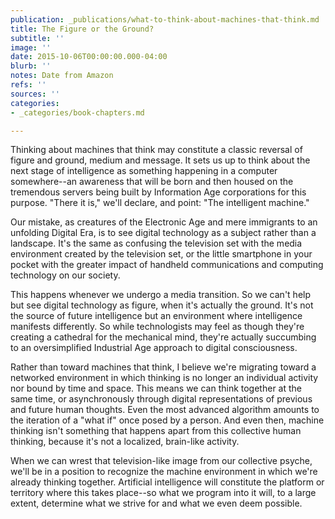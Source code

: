 ```yaml
---
publication: _publications/what-to-think-about-machines-that-think.md
title: The Figure or the Ground?
subtitle: ''
image: ''
date: 2015-10-06T00:00:00.000-04:00
blurb: ''
notes: Date from Amazon
refs: ''
sources: ''
categories:
- _categories/book-chapters.md

---
```

Thinking about machines that think may constitute a classic reversal of figure and ground, medium and message. It sets us up to think about the next stage of intelligence as something happening in a computer somewhere--an awareness that will be born and then housed on the tremendous servers being built by Information Age corporations for this purpose. "There it is," we'll declare, and point: "The intelligent machine."

Our mistake, as creatures of the Electronic Age and mere immigrants to an unfolding Digital Era, is to see digital technology as a subject rather than a landscape. It's the same as confusing the television set with the media environment created by the television set, or the little smartphone in your pocket with the greater impact of handheld communications and computing technology on our society.

This happens whenever we undergo a media transition. So we can't help but see digital technology as figure, when it's actually the ground. It's not the source of future intelligence but an environment where intelligence manifests differently. So while technologists may feel as though they're creating a cathedral for the mechanical mind, they're actually succumbing to an oversimplified Industrial Age approach to digital consciousness.

Rather than toward machines that think, I believe we're migrating toward a networked environment in which thinking is no longer an individual activity nor bound by time and space. This means we can think together at the same time, or asynchronously through digital representations of previous and future human thoughts. Even the most advanced algorithm amounts to the iteration of a "what if" once posed by a person. And even then, machine thinking isn't something that happens apart from this collective human thinking, because it's not a localized, brain-like activity.

When we can wrest that television-like image from our collective psyche, we'll be in a position to recognize the machine environment in which we're already thinking together. Artificial intelligence will constitute the platform or territory where this takes place--so what we program into it will, to a large extent, determine what we strive for and what we even deem possible.